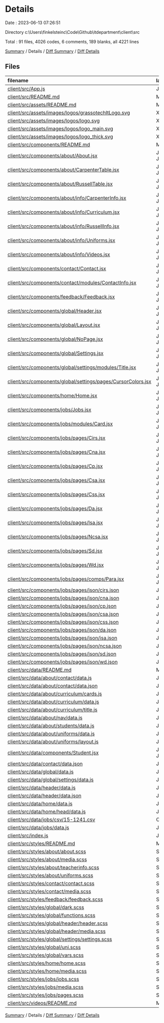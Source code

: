 # Details

Date : 2023-06-13 07:26:51

Directory c:\\Users\\finkelsteinc\\Code\\Github\\itdepartment\\client\\src

Total : 91 files,  4026 codes, 6 comments, 189 blanks, all 4221 lines

[Summary](results.md) / Details / [Diff Summary](diff.md) / [Diff Details](diff-details.md)

## Files
| filename | language | code | comment | blank | total |
| :--- | :--- | ---: | ---: | ---: | ---: |
| [client/src/App.js](/client/src/App.js) | JavaScript | 116 | 0 | 6 | 122 |
| [client/src/README.md](/client/src/README.md) | Markdown | 3 | 0 | 2 | 5 |
| [client/src/assets/README.md](/client/src/assets/README.md) | Markdown | 6 | 0 | 2 | 8 |
| [client/src/assets/images/logos/grassotechItLogo.svg](/client/src/assets/images/logos/grassotechItLogo.svg) | XML | 9 | 0 | 1 | 10 |
| [client/src/assets/images/logos/logo.svg](/client/src/assets/images/logos/logo.svg) | XML | 9 | 0 | 1 | 10 |
| [client/src/assets/images/logos/logo_main.svg](/client/src/assets/images/logos/logo_main.svg) | XML | 1 | 0 | 0 | 1 |
| [client/src/assets/images/logos/logo_thick.svg](/client/src/assets/images/logos/logo_thick.svg) | XML | 9 | 0 | 1 | 10 |
| [client/src/components/README.md](/client/src/components/README.md) | Markdown | 3 | 0 | 1 | 4 |
| [client/src/components/about/About.jsx](/client/src/components/about/About.jsx) | JavaScript JSX | 29 | 0 | 3 | 32 |
| [client/src/components/about/CarpenterTable.jsx](/client/src/components/about/CarpenterTable.jsx) | JavaScript JSX | 52 | 0 | 4 | 56 |
| [client/src/components/about/RussellTable.jsx](/client/src/components/about/RussellTable.jsx) | JavaScript JSX | 48 | 0 | 5 | 53 |
| [client/src/components/about/info/CarpenterInfo.jsx](/client/src/components/about/info/CarpenterInfo.jsx) | JavaScript JSX | 21 | 0 | 2 | 23 |
| [client/src/components/about/info/Curriculum.jsx](/client/src/components/about/info/Curriculum.jsx) | JavaScript JSX | 40 | 0 | 2 | 42 |
| [client/src/components/about/info/RussellInfo.jsx](/client/src/components/about/info/RussellInfo.jsx) | JavaScript JSX | 29 | 0 | 3 | 32 |
| [client/src/components/about/info/Uniforms.jsx](/client/src/components/about/info/Uniforms.jsx) | JavaScript JSX | 26 | 0 | 3 | 29 |
| [client/src/components/about/info/Videos.jsx](/client/src/components/about/info/Videos.jsx) | JavaScript JSX | 15 | 0 | 2 | 17 |
| [client/src/components/contact/Contact.jsx](/client/src/components/contact/Contact.jsx) | JavaScript JSX | 18 | 0 | 3 | 21 |
| [client/src/components/contact/modules/ContactInfo.jsx](/client/src/components/contact/modules/ContactInfo.jsx) | JavaScript JSX | 58 | 2 | 4 | 64 |
| [client/src/components/feedback/Feedback.jsx](/client/src/components/feedback/Feedback.jsx) | JavaScript JSX | 67 | 0 | 6 | 73 |
| [client/src/components/global/Header.jsx](/client/src/components/global/Header.jsx) | JavaScript JSX | 55 | 0 | 6 | 61 |
| [client/src/components/global/Layout.jsx](/client/src/components/global/Layout.jsx) | JavaScript JSX | 111 | 3 | 10 | 124 |
| [client/src/components/global/NoPage.jsx](/client/src/components/global/NoPage.jsx) | JavaScript JSX | 20 | 0 | 2 | 22 |
| [client/src/components/global/Settings.jsx](/client/src/components/global/Settings.jsx) | JavaScript JSX | 20 | 0 | 3 | 23 |
| [client/src/components/global/settings/modules/Title.jsx](/client/src/components/global/settings/modules/Title.jsx) | JavaScript JSX | 7 | 0 | 2 | 9 |
| [client/src/components/global/settings/pages/CursorColors.jsx](/client/src/components/global/settings/pages/CursorColors.jsx) | JavaScript JSX | 48 | 0 | 3 | 51 |
| [client/src/components/home/Home.jsx](/client/src/components/home/Home.jsx) | JavaScript JSX | 105 | 0 | 5 | 110 |
| [client/src/components/jobs/Jobs.jsx](/client/src/components/jobs/Jobs.jsx) | JavaScript JSX | 25 | 0 | 3 | 28 |
| [client/src/components/jobs/modules/Card.jsx](/client/src/components/jobs/modules/Card.jsx) | JavaScript JSX | 10 | 0 | 2 | 12 |
| [client/src/components/jobs/pages/Cirs.jsx](/client/src/components/jobs/pages/Cirs.jsx) | JavaScript JSX | 39 | 0 | 4 | 43 |
| [client/src/components/jobs/pages/Cna.jsx](/client/src/components/jobs/pages/Cna.jsx) | JavaScript JSX | 24 | 0 | 2 | 26 |
| [client/src/components/jobs/pages/Cp.jsx](/client/src/components/jobs/pages/Cp.jsx) | JavaScript JSX | 24 | 0 | 4 | 28 |
| [client/src/components/jobs/pages/Csa.jsx](/client/src/components/jobs/pages/Csa.jsx) | JavaScript JSX | 26 | 0 | 4 | 30 |
| [client/src/components/jobs/pages/Css.jsx](/client/src/components/jobs/pages/Css.jsx) | JavaScript JSX | 26 | 0 | 4 | 30 |
| [client/src/components/jobs/pages/Da.jsx](/client/src/components/jobs/pages/Da.jsx) | JavaScript JSX | 26 | 0 | 4 | 30 |
| [client/src/components/jobs/pages/Isa.jsx](/client/src/components/jobs/pages/Isa.jsx) | JavaScript JSX | 26 | 0 | 4 | 30 |
| [client/src/components/jobs/pages/Ncsa.jsx](/client/src/components/jobs/pages/Ncsa.jsx) | JavaScript JSX | 26 | 0 | 4 | 30 |
| [client/src/components/jobs/pages/Sd.jsx](/client/src/components/jobs/pages/Sd.jsx) | JavaScript JSX | 26 | 0 | 4 | 30 |
| [client/src/components/jobs/pages/Wd.jsx](/client/src/components/jobs/pages/Wd.jsx) | JavaScript JSX | 26 | 0 | 4 | 30 |
| [client/src/components/jobs/pages/comps/Para.jsx](/client/src/components/jobs/pages/comps/Para.jsx) | JavaScript JSX | 11 | 0 | 2 | 13 |
| [client/src/components/jobs/pages/json/cirs.json](/client/src/components/jobs/pages/json/cirs.json) | JSON | 11 | 0 | 0 | 11 |
| [client/src/components/jobs/pages/json/cna.json](/client/src/components/jobs/pages/json/cna.json) | JSON | 10 | 0 | 0 | 10 |
| [client/src/components/jobs/pages/json/cp.json](/client/src/components/jobs/pages/json/cp.json) | JSON | 8 | 0 | 0 | 8 |
| [client/src/components/jobs/pages/json/csa.json](/client/src/components/jobs/pages/json/csa.json) | JSON | 10 | 0 | 0 | 10 |
| [client/src/components/jobs/pages/json/css.json](/client/src/components/jobs/pages/json/css.json) | JSON | 11 | 0 | 0 | 11 |
| [client/src/components/jobs/pages/json/da.json](/client/src/components/jobs/pages/json/da.json) | JSON | 11 | 0 | 0 | 11 |
| [client/src/components/jobs/pages/json/isa.json](/client/src/components/jobs/pages/json/isa.json) | JSON | 10 | 0 | 0 | 10 |
| [client/src/components/jobs/pages/json/ncsa.json](/client/src/components/jobs/pages/json/ncsa.json) | JSON | 10 | 0 | 0 | 10 |
| [client/src/components/jobs/pages/json/sd.json](/client/src/components/jobs/pages/json/sd.json) | JSON | 11 | 0 | 0 | 11 |
| [client/src/components/jobs/pages/json/wd.json](/client/src/components/jobs/pages/json/wd.json) | JSON | 11 | 0 | 0 | 11 |
| [client/src/data/README.md](/client/src/data/README.md) | Markdown | 36 | 0 | 1 | 37 |
| [client/src/data/about/contact/data.js](/client/src/data/about/contact/data.js) | JavaScript | 17 | 0 | 0 | 17 |
| [client/src/data/about/contact/data.json](/client/src/data/about/contact/data.json) | JSON | 14 | 0 | 0 | 14 |
| [client/src/data/about/curriculum/cards.js](/client/src/data/about/curriculum/cards.js) | JavaScript | 7 | 0 | 0 | 7 |
| [client/src/data/about/curriculum/data.js](/client/src/data/about/curriculum/data.js) | JavaScript | 19 | 0 | 0 | 19 |
| [client/src/data/about/curriculum/title.js](/client/src/data/about/curriculum/title.js) | JavaScript | 7 | 0 | 0 | 7 |
| [client/src/data/about/nav/data.js](/client/src/data/about/nav/data.js) | JavaScript | 8 | 0 | 0 | 8 |
| [client/src/data/about/students/data.js](/client/src/data/about/students/data.js) | JavaScript | 25 | 1 | 2 | 28 |
| [client/src/data/about/uniforms/data.js](/client/src/data/about/uniforms/data.js) | JavaScript | 12 | 0 | 0 | 12 |
| [client/src/data/about/uniforms/layout.js](/client/src/data/about/uniforms/layout.js) | JavaScript | 4 | 0 | 0 | 4 |
| [client/src/data/components/Student.jsx](/client/src/data/components/Student.jsx) | JavaScript JSX | 12 | 0 | 2 | 14 |
| [client/src/data/contact/data.json](/client/src/data/contact/data.json) | JSON | 6 | 0 | 0 | 6 |
| [client/src/data/global/data.js](/client/src/data/global/data.js) | JavaScript | 8 | 0 | 0 | 8 |
| [client/src/data/global/settings/data.js](/client/src/data/global/settings/data.js) | JavaScript | 4 | 0 | 1 | 5 |
| [client/src/data/header/data.js](/client/src/data/header/data.js) | JavaScript | 7 | 0 | 0 | 7 |
| [client/src/data/header/data.json](/client/src/data/header/data.json) | JSON | 6 | 0 | 0 | 6 |
| [client/src/data/home/data.js](/client/src/data/home/data.js) | JavaScript | 8 | 0 | 1 | 9 |
| [client/src/data/home/head/data.js](/client/src/data/home/head/data.js) | JavaScript | 4 | 0 | 0 | 4 |
| [client/src/data/jobs/csv/15-1241.csv](/client/src/data/jobs/csv/15-1241.csv) | CSV | 193 | 0 | 1 | 194 |
| [client/src/data/jobs/data.js](/client/src/data/jobs/data.js) | JavaScript | 13 | 0 | 1 | 14 |
| [client/src/index.js](/client/src/index.js) | JavaScript | 10 | 0 | 3 | 13 |
| [client/src/styles/README.md](/client/src/styles/README.md) | Markdown | 3 | 0 | 2 | 5 |
| [client/src/styles/about/about.scss](/client/src/styles/about/about.scss) | SCSS | 351 | 0 | 1 | 352 |
| [client/src/styles/about/media.scss](/client/src/styles/about/media.scss) | SCSS | 81 | 0 | 0 | 81 |
| [client/src/styles/about/teacherinfo.scss](/client/src/styles/about/teacherinfo.scss) | SCSS | 44 | 0 | 0 | 44 |
| [client/src/styles/about/uniforms.scss](/client/src/styles/about/uniforms.scss) | SCSS | 54 | 0 | 0 | 54 |
| [client/src/styles/contact/contact.scss](/client/src/styles/contact/contact.scss) | SCSS | 27 | 0 | 0 | 27 |
| [client/src/styles/contact/media.scss](/client/src/styles/contact/media.scss) | SCSS | 41 | 0 | 0 | 41 |
| [client/src/styles/feedback/feedback.scss](/client/src/styles/feedback/feedback.scss) | SCSS | 193 | 0 | 0 | 193 |
| [client/src/styles/global/dark.scss](/client/src/styles/global/dark.scss) | SCSS | 253 | 0 | 34 | 287 |
| [client/src/styles/global/functions.scss](/client/src/styles/global/functions.scss) | SCSS | 3 | 0 | 0 | 3 |
| [client/src/styles/global/header/header.scss](/client/src/styles/global/header/header.scss) | SCSS | 169 | 0 | 1 | 170 |
| [client/src/styles/global/header/media.scss](/client/src/styles/global/header/media.scss) | SCSS | 67 | 0 | 0 | 67 |
| [client/src/styles/global/settings/settings.scss](/client/src/styles/global/settings/settings.scss) | SCSS | 288 | 0 | 3 | 291 |
| [client/src/styles/global/uni.scss](/client/src/styles/global/uni.scss) | SCSS | 102 | 0 | 2 | 104 |
| [client/src/styles/global/vars.scss](/client/src/styles/global/vars.scss) | SCSS | 26 | 0 | 3 | 29 |
| [client/src/styles/home/home.scss](/client/src/styles/home/home.scss) | SCSS | 261 | 0 | 1 | 262 |
| [client/src/styles/home/media.scss](/client/src/styles/home/media.scss) | SCSS | 129 | 0 | 1 | 130 |
| [client/src/styles/jobs/jobs.scss](/client/src/styles/jobs/jobs.scss) | SCSS | 73 | 0 | 0 | 73 |
| [client/src/styles/jobs/media.scss](/client/src/styles/jobs/media.scss) | SCSS | 35 | 0 | 0 | 35 |
| [client/src/styles/jobs/pages.scss](/client/src/styles/jobs/pages.scss) | SCSS | 62 | 0 | 2 | 64 |
| [client/src/videos/README.md](/client/src/videos/README.md) | Markdown | 1 | 0 | 0 | 1 |

[Summary](results.md) / Details / [Diff Summary](diff.md) / [Diff Details](diff-details.md)